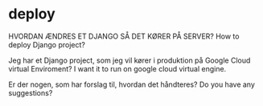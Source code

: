 # deploy
HVORDAN ÆNDRES ET DJANGO SÅ DET KØRER PÅ SERVER?
How to deploy Django project?

Jeg har et Django project, som jeg vil kører i produktion på Google Cloud virtual Enviroment?
I want it to run on google cloud virtual engine.

Er der nogen, som har forslag til, hvordan det håndteres?
Do you have any suggestions?


